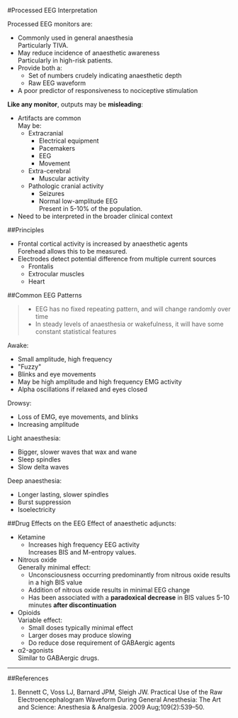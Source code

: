 #Processed EEG Interpretation

Processed EEG monitors are:
* Commonly used in general anaesthesia  
Particularly TIVA.
* May reduce incidence of anaesthetic awareness  
Particularly in high-risk patients.
* Provide both a:
	* Set of numbers crudely indicating anaesthetic depth
	* Raw EEG waveform
* A poor predictor of responsiveness to nociceptive stimulation

**Like any monitor**, outputs may be **misleading**:
* Artifacts are common  
May be:
	* Extracranial
		* Electrical equipment
		* Pacemakers
		* EEG
		* Movement
	* Extra-cerebral
		* Muscular activity
	* Pathologic cranial activity
		* Seizures
		* Normal low-amplitude EEG  
		Present in 5-10% of the population.
* Need to be interpreted in the broader clinical context


##Principles
* Frontal cortical activity is increased by anaesthetic agents  
Forehead allows this to be measured.
* Electrodes detect potential difference from multiple current sources
	* Frontalis
	* Extrocular muscles
	* Heart


##Common EEG Patterns
> * EEG has no fixed repeating pattern, and will change randomly over time
> * In steady levels of anaesthesia or wakefulness, it will have some constant statistical features


Awake:
* Small amplitude, high frequency
* "Fuzzy"
* Blinks and eye movements
* May be high amplitude and high frequency EMG activity
* Alpha oscillations if relaxed and eyes closed



Drowsy:
* Loss of EMG, eye movements, and blinks
* Increasing amplitude


Light anaesthesia:
* Bigger, slower waves that wax and wane
* Sleep spindles
* Slow delta waves


Deep anaesthesia:
* Longer lasting, slower spindles
* Burst suppression
* Isoelectricity


##Drug Effects on the EEG
Effect of anaesthetic adjuncts:
* Ketamine
	* Increases high frequency EEG activity  
	Increases BIS and M-entropy values.
* Nitrous oxide  
Generally minimal effect:
	* Unconsciousness occurring predominantly from nitrous oxide results in a high BIS value
	* Addition of nitrous oxide results in minimal EEG change
	* Has been associated with a **paradoxical decrease** in BIS values 5-10 minutes **after discontinuation**
* Opioids  
Variable effect:
	* Small doses typically minimal effect
	* Larger doses may produce slowing
	* Do reduce dose requirement of GABAergic agents
* α2-agonists  
Similar to GABAergic drugs.



---

##References
1. Bennett C, Voss LJ, Barnard JPM, Sleigh JW. Practical Use of the Raw Electroencephalogram Waveform During General Anesthesia: The Art and Science: Anesthesia & Analgesia. 2009 Aug;109(2):539–50. 
